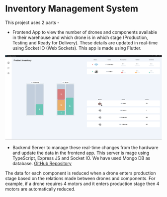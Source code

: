# Inventory Management System

This project uses 2 parts -

- Frontend App to view the number of drones and components available
  in their warehouse and which drone is in which stage (Production,
  Testing and Ready for Delivery). These details are updated in
  real-time using Socket IO (Web Sockets). This app is made using
  Flutter.

![](image1.png)

- Backend Server to manage these real-time changes from the hardware
  and update the data in the frontend app. This server is mage using
  TypeScript, Express JS and Socket IO. We have used Mongo DB as
  database. [GitHub
  Repository](https://github.com/bhaswanth-isani8055/inside-fpv-server)

The data for each component is reduced when a drone enters production
stage based on the relations made between drones and components. For
example, if a drone requires 4 motors and it enters production stage
then 4 motors are automatically reduced.
